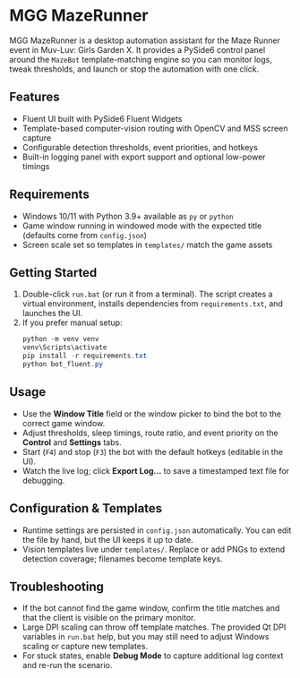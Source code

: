 ﻿# MGG MazeRunner

MGG MazeRunner is a desktop automation assistant for the Maze Runner event in Muv-Luv: Girls Garden X. It provides a PySide6 control panel around the `MazeBot` template-matching engine so you can monitor logs, tweak thresholds, and launch or stop the automation with one click.

## Features
- Fluent UI built with PySide6 Fluent Widgets
- Template-based computer-vision routing with OpenCV and MSS screen capture
- Configurable detection thresholds, event priorities, and hotkeys
- Built-in logging panel with export support and optional low-power timings

## Requirements
- Windows 10/11 with Python 3.9+ available as `py` or `python`
- Game window running in windowed mode with the expected title (defaults come from `config.json`)
- Screen scale set so templates in `templates/` match the game assets

## Getting Started
1. Double-click `run.bat` (or run it from a terminal). The script creates a virtual environment, installs dependencies from `requirements.txt`, and launches the UI.
2. If you prefer manual setup:
   ```powershell
   python -m venv venv
   venv\Scripts\activate
   pip install -r requirements.txt
   python bot_fluent.py
   ```

## Usage
- Use the **Window Title** field or the window picker to bind the bot to the correct game window.
- Adjust thresholds, sleep timings, route ratio, and event priority on the **Control** and **Settings** tabs.
- Start (`F4`) and stop (`F3`) the bot with the default hotkeys (editable in the UI).
- Watch the live log; click **Export Log...** to save a timestamped text file for debugging.

## Configuration & Templates
- Runtime settings are persisted in `config.json` automatically. You can edit the file by hand, but the UI keeps it up to date.
- Vision templates live under `templates/`. Replace or add PNGs to extend detection coverage; filenames become template keys.

## Troubleshooting
- If the bot cannot find the game window, confirm the title matches and that the client is visible on the primary monitor.
- Large DPI scaling can throw off template matches. The provided Qt DPI variables in `run.bat` help, but you may still need to adjust Windows scaling or capture new templates.
- For stuck states, enable **Debug Mode** to capture additional log context and re-run the scenario.

